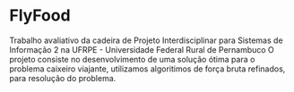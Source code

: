 # FlyFood
Trabalho avaliativo da cadeira de Projeto Interdisciplinar para Sistemas de Informação 2 na UFRPE - Universidade Federal Rural de Pernambuco
O projeto consiste no desenvolvimento de uma solução ótima para o problema caixeiro viajante, utilizamos algoritimos de força bruta refinados, para resolução do problema.
